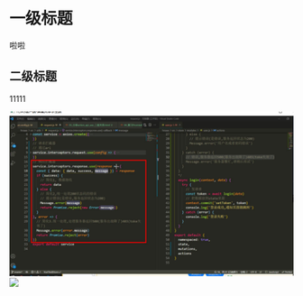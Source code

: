 # 一级标题
啦啦
## 二级标题
11111

![123](https://raw.githubusercontent.com/Lillian229/picGo_repo1/master/blog_files/img/picGo_github_picbed/20211202105448.png)![](https://s2.loli.net/2021/12/07/bxT38IZUifq9BlO.png)
<img scr="https://s2.loli.net/2021/12/07/bxT38IZUifq9BlO.png">